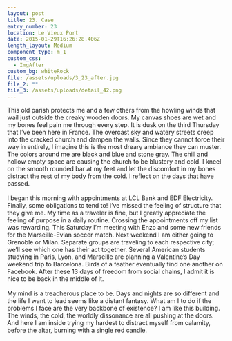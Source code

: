 ```yaml
---
layout: post
title: 23. Case
entry_number: 23
location: Le Vieux Port
date: 2015-01-29T16:26:28.406Z
length_layout: Medium
component_type: m_1
custom_css:
  - ImgAfter
custom_bg: whiteRock
file: /assets/uploads/3_23_after.jpg
file_2: ""
file_3: /assets/uploads/detail_42.png
---
```

This old parish protects me and a few others from the howling winds that wail just outside the creaky wooden doors. My canvas shoes are wet and my bones feel pain me through every step. It is dusk on the third Thursday that I’ve been here in France. The overcast sky and watery streets creep into the cracked church and dampen the walls. Since they cannot force their way in entirely, I imagine this is the most dreary ambiance they can muster. The colors around me are black and blue and stone gray. The chill and hollow empty space are causing the church to be blustery and cold. I kneel on the smooth rounded bar at my feet and let the discomfort in my bones distract the rest of my body from the cold. I reflect on the days that have passed.\
\
I began this morning with appointments at LCL Bank and EDF Electricity. Finally, some obligations to tend to! I’ve missed the feeling of structure that they give me. My time as a traveler is fine, but I greatly appreciate the feeling of purpose in a daily routine. Crossing the appointments off my list was rewarding. This Saturday I’m meeting with Enzo and some new friends for the Marseille-Evian soccer match. Next weekend I am either going to Grenoble or Milan. Separate groups are traveling to each respective city; we’ll see which one has their act together. Several American students studying in Paris, Lyon, and Marseille are planning a Valentine’s Day weekend trip to Barcelona. Birds of a feather eventually find one another on Facebook. After these 13 days of freedom from social chains, I admit it is nice to be back in the middle of it. \
\
My mind is a treacherous place to be. Days and nights are so different and the life I want to lead seems like a distant fantasy. What am I to do if the problems I face are the very backbone of existence? I am like this building. The winds, the cold, the worldly dissonance are all pushing at the doors. And here I am inside trying my hardest to distract myself from calamity, before the altar, burning with a single red candle.